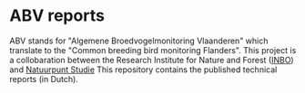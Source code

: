 # ABV reports

ABV stands for "Algemene Broedvogelmonitoring Vlaanderen" which translate to the "Common breeding bird monitoring Flanders".
This project is a collobaration between the Research Institute for Nature and Forest ([INBO](https://www.vlaanderen.be/inbo)) and [Natuurpunt Studie](https://www.natuurpunt.be)
This repository contains the published technical reports (in Dutch).

